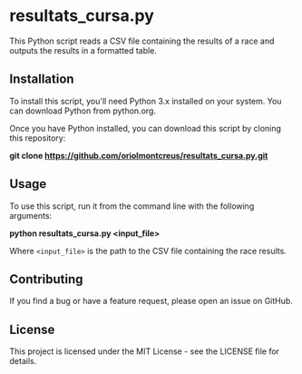 # resultats_cursa.py

This Python script reads a CSV file containing the results of a race and outputs the results in a formatted table.

## Installation

To install this script, you'll need Python 3.x installed on your system. You can download Python from python.org.

Once you have Python installed, you can download this script by cloning this repository:

**git clone https://github.com/oriolmontcreus/resultats_cursa.py.git**

## Usage

To use this script, run it from the command line with the following arguments:

**python resultats_cursa.py <input_file>**

Where `<input_file>` is the path to the CSV file containing the race results.

## Contributing

If you find a bug or have a feature request, please open an issue on GitHub.

## License

This project is licensed under the MIT License - see the LICENSE file for details.
